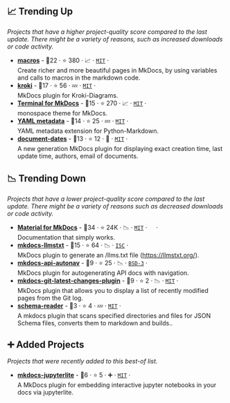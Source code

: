 ## 📈 Trending Up

_Projects that have a higher project-quality score compared to the last update. There might be a variety of reasons, such as increased downloads or code activity._

- <b><a href="https://github.com/fralau/mkdocs-macros-plugin">macros</a></b>  - 🥇22 ·  ⭐ 380 · 📈 · <code><a href="http://bit.ly/34MBwT8">MIT</a></code> · <code><img src="https://cdn.icon-icons.com/icons2/1465/PNG/32/701electricplug_100845.png" style="display:inline;" width="13" height="13"></code><br>Create richer and more beautiful pages in MkDocs, by using variables and calls to macros in the markdown code.
- <b><a href="https://github.com/AVATEAM-IT-SYSTEMHAUS/mkdocs-kroki-plugin">kroki</a></b>  - 🥇17 ·  ⭐ 56 · 💤 · <code><a href="http://bit.ly/34MBwT8">MIT</a></code> · <code><img src="https://cdn.icon-icons.com/icons2/1465/PNG/32/701electricplug_100845.png" style="display:inline;" width="13" height="13"></code><br>MkDocs plugin for Kroki-Diagrams.
- <b><a href="https://github.com/ntno/mkdocs-terminal">Terminal for MkDocs</a></b>  - 🥈15 ·  ⭐ 270 · 📈 · <code><a href="http://bit.ly/34MBwT8">MIT</a></code> · <code><img src="https://cdn.icon-icons.com/icons2/1495/PNG/32/preferencesdesktoptheme_102980.png" style="display:inline;" width="13" height="13"></code><br>monospace theme for MkDocs.
- <b><a href="https://github.com/sivakov512/python-markdown-full-yaml-metadata">YAML metadata</a></b>  - 🥇14 ·  ⭐ 25 · 💤 · <code><a href="http://bit.ly/34MBwT8">MIT</a></code> · <code><img src="https://cdn.icon-icons.com/icons2/1459/PNG/32/2799201-jigsaw-processing_99781.png" style="display:inline;" width="13" height="13"></code><br>YAML metadata extension for Python-Markdown.
- <b><a href="https://github.com/jaywhj/mkdocs-document-dates">document-dates</a></b>  - 🥈13 ·  ⭐ 12 · 🐣 · <code><a href="http://bit.ly/34MBwT8">MIT</a></code> · <code><img src="https://cdn.icon-icons.com/icons2/1465/PNG/32/701electricplug_100845.png" style="display:inline;" width="13" height="13"></code><br>A new generation MkDocs plugin for displaying exact creation time, last update time, authors, email of documents.

## 📉 Trending Down

_Projects that have a lower project-quality score compared to the last update. There might be a variety of reasons such as decreased downloads or code activity._

- <b><a href="https://github.com/squidfunk/mkdocs-material">Material for MkDocs</a></b>  - 🥇34 ·  ⭐ 24K · 📉 · <code><a href="http://bit.ly/34MBwT8">MIT</a></code> · <code><img src="https://cdn.icon-icons.com/icons2/1495/PNG/32/preferencesdesktoptheme_102980.png" style="display:inline;" width="13" height="13"></code> · <code><img src="https://cdn.icon-icons.com/icons2/1465/PNG/32/701electricplug_100845.png" style="display:inline;" width="13" height="13"></code><br>Documentation that simply works.
- <b><a href="https://github.com/pawamoy/mkdocs-llmstxt">mkdocs-llmstxt</a></b>  - 🥇15 ·  ⭐ 64 · 📉 · <code><a href="http://bit.ly/3hkKRql">ISC</a></code> · <code><img src="https://cdn.icon-icons.com/icons2/1465/PNG/32/701electricplug_100845.png" style="display:inline;" width="13" height="13"></code><br>MkDocs plugin to generate an /llms.txt file (https://llmstxt.org/).
- <b><a href="https://github.com/tlambert03/mkdocs-api-autonav">mkdocs-api-autonav</a></b>  - 🥉9 ·  ⭐ 25 · 📉 · <code><a href="http://bit.ly/3aKzpTv">BSD-3</a></code> · <code><img src="https://cdn.icon-icons.com/icons2/1465/PNG/32/701electricplug_100845.png" style="display:inline;" width="13" height="13"></code><br>MkDocs plugin for autogenerating API docs with navigation.
- <b><a href="https://github.com/tombreit/mkdocs-git-latest-changes-plugin">mkdocs-git-latest-changes-plugin</a></b>  - 🥉9 ·  ⭐ 2 · 📉 · <code><a href="http://bit.ly/34MBwT8">MIT</a></code> · <code><img src="https://cdn.icon-icons.com/icons2/1465/PNG/32/701electricplug_100845.png" style="display:inline;" width="13" height="13"></code><br>MkDocs plugin that allows you to display a list of recently modified pages from the Git log.
- <b><a href="https://github.com/magicaljellybeans/mkdocs_schema_reader">schema-reader</a></b>  - 🥉3 ·  ⭐ 4 · 💤 · <code><a href="http://bit.ly/34MBwT8">MIT</a></code> · <code><img src="https://cdn.icon-icons.com/icons2/1465/PNG/32/701electricplug_100845.png" style="display:inline;" width="13" height="13"></code><br>A mkdocs plugin that scans specified directories and files for JSON Schema files, converts them to markdown and builds..

## ➕ Added Projects

_Projects that were recently added to this best-of list._

- <b><a href="https://github.com/NickCrews/mkdocs-jupyterlite">mkdocs-jupyterlite</a></b>  - 🥉6 ·  ⭐ 5 · ➕ · <code><a href="http://bit.ly/34MBwT8">MIT</a></code> · <code><img src="https://cdn.icon-icons.com/icons2/1465/PNG/32/701electricplug_100845.png" style="display:inline;" width="13" height="13"></code><br>A MkDocs plugin for embedding interactive jupyter notebooks in your docs via jupyterlite.

